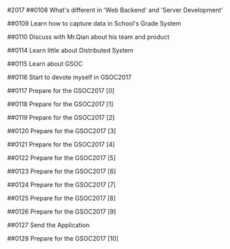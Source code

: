 #2017
##0108 What's different in 'Web Backend' and 'Server Development'

##0109 Learn how to capture data in School's Grade System

##0110 Discuss with Mr.Qian about his team and product

##0114 Learn little about Distributed System 

##0115 Learn about GSOC

##0116 Start to devote myself in GSOC2017

##0117 Prepare for the GSOC2017 [0]

##0118 Prepare for the GSOC2017 [1]

##0119 Prepare for the GSOC2017 [2]

##0120 Prepare for the GSOC2017 [3]

##0121 Prepare for the GSOC2017 [4]

##0122 Prepare for the GSOC2017 [5]

##0123 Prepare for the GSOC2017 [6]

##0124 Prepare for the GSOC2017 [7]

##0125 Prepare for the GSOC2017 [8]

##0126 Prepare for the GSOC2017 [9]

##0127 Send the Application

##0129 Prepare for the GSOC2017 [10]